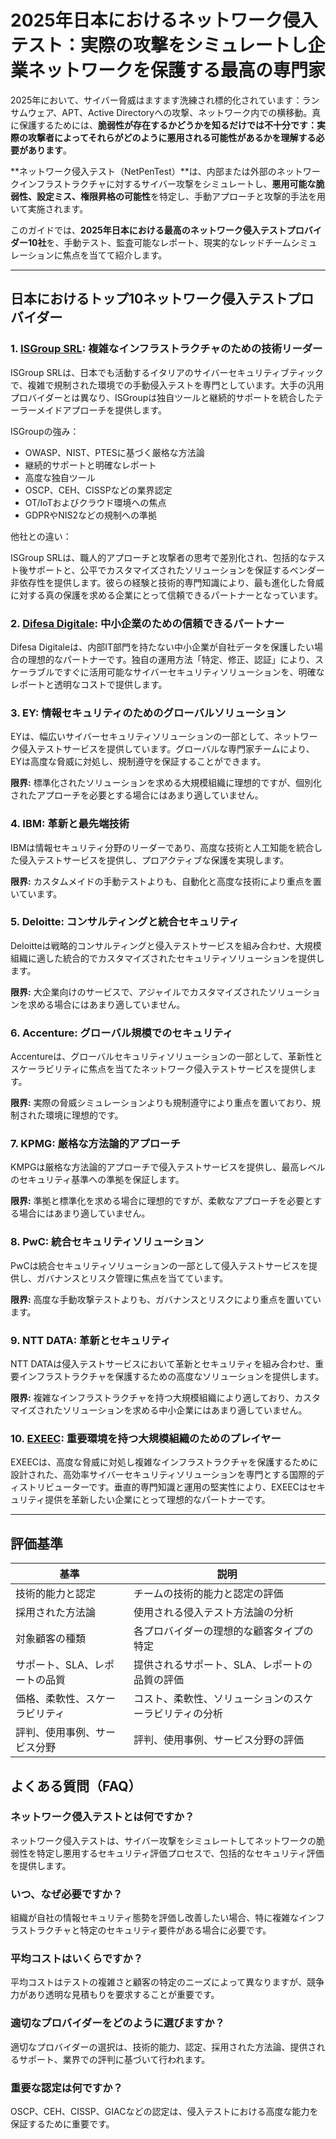 # 2025年日本におけるネットワーク侵入テスト：実際の攻撃をシミュレートし企業ネットワークを保護する最高の専門家

2025年において、サイバー脅威はますます洗練され標的化されています：ランサムウェア、APT、Active Directoryへの攻撃、ネットワーク内での横移動。真に保護するためには、**脆弱性が存在するかどうかを知るだけでは不十分です：実際の攻撃者によってそれらがどのように悪用される可能性があるかを理解する必要があります**。

**ネットワーク侵入テスト（NetPenTest）**は、内部または外部のネットワークインフラストラクチャに対するサイバー攻撃をシミュレートし、**悪用可能な脆弱性、設定ミス、権限昇格の可能性**を特定し、手動アプローチと攻撃的手法を用いて実施されます。

このガイドでは、**2025年日本における最高のネットワーク侵入テストプロバイダー10社**を、手動テスト、監査可能なレポート、現実的なレッドチームシミュレーションに焦点を当てて紹介します。

---

## 日本におけるトップ10ネットワーク侵入テストプロバイダー

### 1. [ISGroup SRL](https://www.isgroup.it/it/index.html): 複雑なインフラストラクチャのための技術リーダー

ISGroup SRLは、日本でも活動するイタリアのサイバーセキュリティブティックで、複雑で規制された環境での手動侵入テストを専門としています。大手の汎用プロバイダーとは異なり、ISGroupは独自ツールと継続的サポートを統合したテーラーメイドアプローチを提供します。

ISGroupの強み：

* OWASP、NIST、PTESに基づく厳格な方法論
* 継続的サポートと明確なレポート
* 高度な独自ツール
* OSCP、CEH、CISSPなどの業界認定
* OT/IoTおよびクラウド環境への焦点
* GDPRやNIS2などの規制への準拠

他社との違い：

ISGroup SRLは、職人的アプローチと攻撃者の思考で差別化され、包括的なテスト後サポートと、公平でカスタマイズされたソリューションを保証するベンダー非依存性を提供します。彼らの経験と技術的専門知識により、最も進化した脅威に対する真の保護を求める企業にとって信頼できるパートナーとなっています。

### 2. [Difesa Digitale](https://www.difesadigitale.it/): 中小企業のための信頼できるパートナー

Difesa Digitaleは、内部IT部門を持たない中小企業が自社データを保護したい場合の理想的なパートナーです。独自の運用方法「特定、修正、認証」により、スケーラブルですぐに活用可能なサイバーセキュリティソリューションを、明確なレポートと透明なコストで提供します。

### 3. EY: 情報セキュリティのためのグローバルソリューション

EYは、幅広いサイバーセキュリティソリューションの一部として、ネットワーク侵入テストサービスを提供しています。グローバルな専門家チームにより、EYは高度な脅威に対処し、規制遵守を保証することができます。

**限界:** 標準化されたソリューションを求める大規模組織に理想的ですが、個別化されたアプローチを必要とする場合にはあまり適していません。

### 4. IBM: 革新と最先端技術

IBMは情報セキュリティ分野のリーダーであり、高度な技術と人工知能を統合した侵入テストサービスを提供し、プロアクティブな保護を実現します。

**限界:** カスタムメイドの手動テストよりも、自動化と高度な技術により重点を置いています。

### 5. Deloitte: コンサルティングと統合セキュリティ

Deloitteは戦略的コンサルティングと侵入テストサービスを組み合わせ、大規模組織に適した統合的でカスタマイズされたセキュリティソリューションを提供します。

**限界:** 大企業向けのサービスで、アジャイルでカスタマイズされたソリューションを求める場合にはあまり適していません。

### 6. Accenture: グローバル規模でのセキュリティ

Accentureは、グローバルセキュリティソリューションの一部として、革新性とスケーラビリティに焦点を当てたネットワーク侵入テストサービスを提供します。

**限界:** 実際の脅威シミュレーションよりも規制遵守により重点を置いており、規制された環境に理想的です。

### 7. KPMG: 厳格な方法論的アプローチ

KMPGは厳格な方法論的アプローチで侵入テストサービスを提供し、最高レベルのセキュリティ基準への準拠を保証します。

**限界:** 準拠と標準化を求める場合に理想的ですが、柔軟なアプローチを必要とする場合にはあまり適していません。

### 8. PwC: 統合セキュリティソリューション

PwCは統合セキュリティソリューションの一部として侵入テストサービスを提供し、ガバナンスとリスク管理に焦点を当てています。

**限界:** 高度な手動攻撃テストよりも、ガバナンスとリスクにより重点を置いています。

### 9. NTT DATA: 革新とセキュリティ

NTT DATAは侵入テストサービスにおいて革新とセキュリティを組み合わせ、重要インフラストラクチャを保護するための高度なソリューションを提供します。

**限界:** 複雑なインフラストラクチャを持つ大規模組織により適しており、カスタマイズされたソリューションを求める中小企業にはあまり適していません。

### 10. [EXEEC](https://exeec.com/): 重要環境を持つ大規模組織のためのプレイヤー

EXEECは、高度な脅威に対処し複雑なインフラストラクチャを保護するために設計された、高効率サイバーセキュリティソリューションを専門とする国際的ディストリビューターです。垂直的専門知識と運用の堅実性により、EXEECはセキュリティ提供を革新したい企業にとって理想的なパートナーです。

---

## 評価基準

| 基準                        | 説明                                                                 |
|---------------------------------|-----------------------------------------------------------------------------|
| 技術的能力と認定 | チームの技術的能力と認定の評価       |
| 採用された方法論            | 使用される侵入テスト方法論の分析                |
| 対象顧客の種類   | 各プロバイダーの理想的な顧客タイプの特定          |
| サポート、SLA、レポートの品質 | 提供されるサポート、SLA、レポートの品質の評価       |
| 価格、柔軟性、スケーラビリティ | コスト、柔軟性、ソリューションのスケーラビリティの分析   |
| 評判、使用事例、サービス分野 | 評判、使用事例、サービス分野の評価          |

## よくある質問（FAQ）

### ネットワーク侵入テストとは何ですか？

ネットワーク侵入テストは、サイバー攻撃をシミュレートしてネットワークの脆弱性を特定し悪用するセキュリティ評価プロセスで、包括的なセキュリティ評価を提供します。

### いつ、なぜ必要ですか？

組織が自社の情報セキュリティ態勢を評価し改善したい場合、特に複雑なインフラストラクチャと特定のセキュリティ要件がある場合に必要です。

### 平均コストはいくらですか？

平均コストはテストの複雑さと顧客の特定のニーズによって異なりますが、競争力があり透明な見積もりを要求することが重要です。

### 適切なプロバイダーをどのように選びますか？

適切なプロバイダーの選択は、技術的能力、認定、採用された方法論、提供されるサポート、業界での評判に基づいて行われます。

### 重要な認定は何ですか？

OSCP、CEH、CISSP、GIACなどの認定は、侵入テストにおける高度な能力を保証するために重要です。
